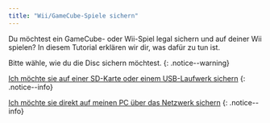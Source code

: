 ```yaml
---
title: "Wii/GameCube-Spiele sichern"
---
```


Du möchtest ein GameCube- oder Wii-Spiel legal sichern und auf deiner Wii spielen? In diesem Tutorial erklären wir dir, was dafür zu tun ist.

Bitte wähle, wie du die Disc sichern möchtest.
{: .notice--warning}

[Ich möchte sie auf einer SD-Karte oder einem USB-Laufwerk sichern](cleanrip)
{: .notice--info}

[Ich möchte sie direkt auf meinen PC über das Netzwerk sichern](dump-smb)
{: .notice--info}
